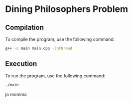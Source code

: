# Dining Philosophers Problem

## Compilation
To compile the program, use the following command:
```bash
g++ -o main main.cpp -lpthread
```

## Execution
To run the program, use the following command:
```bash
./main
```
jo momma
